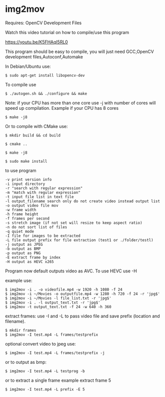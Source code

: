 # img2mov

Requires: OpenCV Development Files

Watch this video tutorial on how to compile/use this program

https://youtu.be/K5FHAqI5RL0

This program should be easy to compile, you will just need GCC,OpenCV development files,Autoconf,Automake

In Debian/Ubuntu use:

	$ sudo apt-get install libopencv-dev

To compile use

	$ ./autogen.sh && ./configure && make 

Note: if your CPU has more than one core use -j with number of cores will speed up compilation. Example if your CPU has 8 cores
	
	$ make -j8

Or to compile with CMake use:

	$ mkdir build && cd build

	$ cmake ..

	$ make -j8

	$ sudo make install
	
to use program

	-v print version info
	-i input directory
	-r "search with regular expression"
	-m "match with regular expression"
	-t input file list in text file
	-l output_filename search only do not create video instead output list
	-o output video file mov
	-w frame width
	-h frame height
	-f frames per second
	-s stretch image (if not set will resize to keep aspect ratio)
	-n do not sort list of files
	-q quiet mode
	-I file for images to be extracted
	-L file output prefix for file extraction (test1 or ./folder/testl)
	-j output as JPEG
	-b output as BMP
	-p output as PNG 
	-E extract frame by index
	-H output as HEVC x265

Program now default outputs video as AVC. To use HEVC use -H 
	
example use:

	$ img2mov -i . -o videofile.mp4 -w 1920 -h 1080 -f 24 
	$ img2mov -i ~/Movies -o outputfile.mp4 -w 1280 -h 720 -f 24 -r 'jpg$'
	$ img2mov -i ~/Movies -l file_list.txt -r 'jpg$'
	$ img2mov -i . -l output_text.txt -r 'jpg$'
	$ img2mov -t output_text.txt -f 24 -w 640 -h 360 
	
extract frames: use -I and -L to pass video file and save prefix (location and filename). 

	$ mkdir frames
	$ img2mov -I test.mp4 -L frames/testprefix

optional convert video to jpeg use:

	$ img2mov -I test.mp4 -L frames/testprefix -j 

or to output as bmp:

	$ img2mov -I test.mp4 -L testprog -b

or to extract a single frame example extract frame 5

	$ img2mov -I test.mp4 -L prefix -E 5

